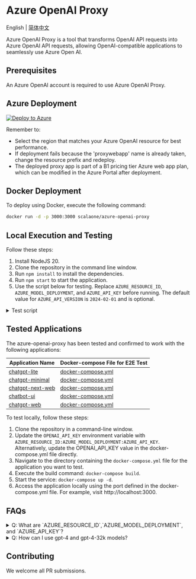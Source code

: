 # Azure OpenAI Proxy

English | [简体中文](./README.zh-CN.md)

Azure OpenAI Proxy is a tool that transforms OpenAI API requests into Azure OpenAI API requests, allowing OpenAI-compatible applications to seamlessly use Azure Open AI.

## Prerequisites

An Azure OpenAI account is required to use Azure OpenAI Proxy.

## Azure Deployment

[![Deploy to Azure](https://aka.ms/deploytoazurebutton)](https://portal.azure.com/#create/Microsoft.Template/uri/https%3A%2F%2Fraw.githubusercontent.com%2Fscalaone%2Fazure-openai-proxy%2Fmain%2Fdeploy%2Fazure-deploy.json)

Remember to:

- Select the region that matches your Azure OpenAI resource for best performance.
- If deployment fails because the 'proxywebapp' name is already taken, change the resource prefix and redeploy.
- The deployed proxy app is part of a B1 pricing tier Azure web app plan, which can be modified in the Azure Portal after deployment.

## Docker Deployment

To deploy using Docker, execute the following command:

```bash
docker run -d -p 3000:3000 scalaone/azure-openai-proxy
```

## Local Execution and Testing

Follow these steps:

1. Install NodeJS 20.
2. Clone the repository in the command line window.
3. Run `npm install` to install the dependencies.
4. Run `npm start` to start the application.
5. Use the script below for testing. Replace `AZURE_RESOURCE_ID`, `AZURE_MODEL_DEPLOYMENT`, and `AZURE_API_KEY` before running. The default value for `AZURE_API_VERSION` is `2024-02-01` and is optional.

<details>
<summary>Test script</summary>
```bash
curl -X "POST" "http://localhost:3000/v1/chat/completions" \
-H 'Authorization: AZURE_RESOURCE_ID:AZURE_MODEL_DEPLOYMENT:AZURE_API_KEY:AZURE_API_VERSION' \
-H 'Content-Type: application/json; charset=utf-8' \
-d $'{
  "messages": [
    {
      "role": "system",
      "content": "You are an AI assistant that helps people find information."
    },
    {
      "role": "user",
      "content": "hi."
    }
  ],
  "temperature": 1,
  "model": "gpt-3.5-turbo",
  "stream": false
}'
```
</details>

## Tested Applications

The azure-openai-proxy has been tested and confirmed to work with the following applications:

| Application Name                                                | Docker-compose File for E2E Test                                |
| --------------------------------------------------------------- | --------------------------------------------------------------- |
| [chatgpt-lite](https://github.com/blrchen/chatgpt-lite)         | [docker-compose.yml](./e2e/chatgpt-lite/docker-compose.yml)     |
| [chatgpt-minimal](https://github.com/blrchen/chatgpt-minimal)   | [docker-compose.yml](./e2e/chatgpt-minimal/docker-compose.yml)  |
| [chatgpt-next-web](https://github.com/Yidadaa/ChatGPT-Next-Web) | [docker-compose.yml](./e2e/chatgpt-next-web/docker-compose.yml) |
| [chatbot-ui](https://github.com/mckaywrigley/chatbot-ui)        | [docker-compose.yml](./e2e/chatbot-ui/docker-compose.yml)       |
| [chatgpt-web](https://github.com/Chanzhaoyu/chatgpt-web)        | [docker-compose.yml](./e2e/chatgpt-web/docker-compose.yml)      |


To test locally, follow these steps:

1. Clone the repository in a command-line window.
2. Update the `OPENAI_API_KEY` environment variable with `AZURE_RESOURCE_ID:AZURE_MODEL_DEPLOYMENT:AZURE_API_KEY`. Alternatively, update the OPENAI_API_KEY value in the docker-compose.yml file directly.
3. Navigate to the directory containing the `docker-compose.yml` file for the application you want to test.
4. Execute the build command: `docker-compose build`.
5. Start the service: `docker-compose up -d`.
6. Access the application locally using the port defined in the docker-compose.yml file. For example, visit http://localhost:3000.

## FAQs

<details>
<summary>Q: What are `AZURE_RESOURCE_ID`,`AZURE_MODEL_DEPLOYMENT`, and `AZURE_API_KEY`?</summary>
A: These can be found in the Azure management portal. See the image below for reference:
![resource-and-model](./docs/images/resource-and-model.jpg)
</details>
<details>
<summary>Q: How can I use gpt-4 and gpt-4-32k models?</summary>
A: To use gpt-4 and gpt-4-32k models, follow the key format below:
`AZURE_RESOURCE_ID:gpt-3.5-turbo|AZURE_MODEL_DEPLOYMENT,gpt-4|AZURE_MODEL_DEPLOYMENT,gpt-4-32k|AZURE_MODEL_DEPLOYMENT:AZURE_API_KEY:AZURE_API_VERSION`
</details>

## Contributing

We welcome all PR submissions.
